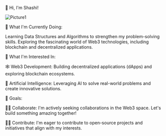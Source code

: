 👋 Hi, I'm Shashi!

![Picture1](https://github.com/Shashi3k/marketplace-eth1/assets/139968956/a5498b8c-b586-4241-8668-c06c081c4daa)

🌱 What I'm Currently Doing:

Learning Data Structures and Algorithms to strengthen my problem-solving skills.
Exploring the fascinating world of Web3 technologies, including blockchain and decentralized applications.

🔭 What I'm Interested In:

🕸  Web3 Development: Building decentralized applications (dApps) and exploring blockchain ecosystems.

🤖 Artificial Intelligence: Leveraging AI to solve real-world problems and create innovative solutions.

🚀 Goals:

👨‍💻 Collaborate: I'm actively seeking collaborations in the Web3 space. Let's build something amazing together!

👨‍💻 Contribute: I'm eager to contribute to open-source projects and initiatives that align with my interests.
<!---
Shashi3k/Shashi3k is a ✨ special ✨ repository because its `README.md` (this file) appears on your GitHub profile.
You can click the Preview link to take a look at your changes.
--->

